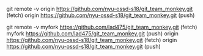 git remote -v
origin	https://github.com/nyu-ossd-s18/git_team_monkey.git (fetch)
origin	https://github.com/nyu-ossd-s18/git_team_monkey.git (push)

git remote -v
myfork	https://github.com/lad475/git_team_monkey.git (fetch)
myfork	https://github.com/lad475/git_team_monkey.git (push)
origin	https://github.com/nyu-ossd-s18/git_team_monkey.git (fetch)
origin	https://github.com/nyu-ossd-s18/git_team_monkey.git (push)